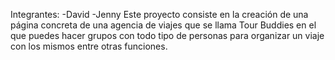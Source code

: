 Integrantes:
-David
-Jenny
Este proyecto consiste en la creación de una página concreta de una agencia de viajes que se llama Tour Buddies
 en  el que puedes hacer grupos con todo tipo de personas para organizar un viaje con los mismos entre otras funciones.
